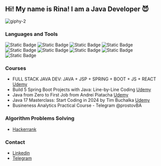 ## Hi! My name is Rina! I  am a Java Developer 😈

![giphy-2](https://github.com/marinaGumeniuc/marinaGumeniuc/assets/145487599/6a71570f-f517-4937-9f11-23bbc1256974)

### Languages and Tools
![Static Badge](https://img.shields.io/badge/-Java-090909?style=for-the-bage)
![Static Badge](https://img.shields.io/badge/-MySql-090909?style=for-the-bage)
![Static Badge](https://img.shields.io/badge/-HTML-090909?style=for-the-bage)
![Static Badge](https://img.shields.io/badge/-CSS-090909?style=for-the-bage)
![Static Badge](https://img.shields.io/badge/-Git-090909?style=for-the-bage)
![Static Badge](https://img.shields.io/badge/-Maven-090909?style=for-the-bage)
![Static Badge](https://img.shields.io/badge/-Scrum-090909?style=for-the-bage)
![Static Badge](https://img.shields.io/badge/-TomCat-090909?style=for-the-bage)
![Static Badge](https://img.shields.io/badge/-Spring-090909?style=for-the-bage)

### Courses
- FULL STACK JAVA DEV: JAVA + JSP + SPRING + BOOT + JS + REACT [Udemy](https://www.udemy.com/share/101WBK3@PIofzoeiJe5fSqrct4xUfDque7i6nmIHHvsC-aMo1eAC5ig8Dc3PmOPpe9lpwqJ5VQ==/)
- Build 5 Spring Boot Projects with Java: Line-by-Line Coding [Udemy](https://www.udemy.com/share/10azKm3@JS2c60EN87IKDWGh7xRrjGPceJmQx9n96Vhnp0ssweXpcxUB5pmwKEcJDANLT4hrOw==/)
- Java from  Zero to First Job from Andrei Piatacha [Udemy](https://www.udemy.com/share/103fU23@tuKnHkiBGXRu-8OdIhX1Ne2s8dSkS-W7eh6TrLrPcLmRxDstJCSs5-IMTk0duO55rg==/)
- Java 17 Masterclass: Start Coding in 2024 by Tim Buchalka [Udemy](https://www.udemy.com/share/101Wdq3@yW5tibSgPtvCwbnxOdiTDh9S7TF3VGl5B7b1opj8VJi9-o4961DnOh97GidtxtmPBQ==/)
- Busineness Analytics Practical Course - Telegram @prostovBA


### Algorithm  Problems Solving 
- [Hackerrank](https://www.hackerrank.com/profile/marina_gumeniuk1)


### Contact
- [Linkedin](www.linkedin.com/in/marina-gumeniuc-933526263)
- [Telegram](https://t.me/rina_severnaia)
